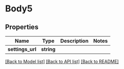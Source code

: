 # Body5

## Properties
Name | Type | Description | Notes
------------ | ------------- | ------------- | -------------
**settings_url** | **string** |  | 

[[Back to Model list]](../README.md#documentation-for-models) [[Back to API list]](../README.md#documentation-for-api-endpoints) [[Back to README]](../README.md)



